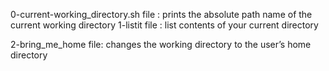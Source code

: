 0-current-working_directory.sh file : prints the absolute path name of the current working directory
1-listit file : list contents of your current directory

2-bring_me_home file: changes the working directory to the user’s home directory

